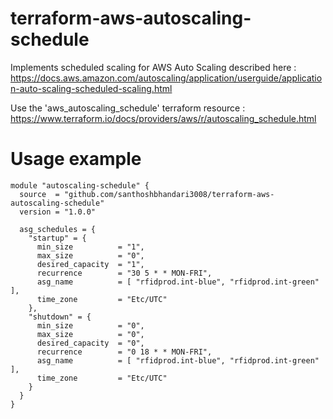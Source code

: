 # terraform-aws-autoscaling-schedule
Implements scheduled scaling for AWS Auto Scaling described here : https://docs.aws.amazon.com/autoscaling/application/userguide/application-auto-scaling-scheduled-scaling.html

Use the 'aws_autoscaling_schedule' terraform resource : https://www.terraform.io/docs/providers/aws/r/autoscaling_schedule.html

# Usage example
```
module "autoscaling-schedule" {
  source  = "github.com/santhoshbhandari3008/terraform-aws-autoscaling-schedule"
  version = "1.0.0"

  asg_schedules = {
    "startup" = {
      min_size          = "1",
      max_size          = "0",
      desired_capacity  = "1",
      recurrence        = "30 5 * * MON-FRI",
      asg_name          = [ "rfidprod.int-blue", "rfidprod.int-green" ],
      time_zone         = "Etc/UTC"
    },
    "shutdown" = {
      min_size          = "0",
      max_size          = "0",
      desired_capacity  = "0",
      recurrence        = "0 18 * * MON-FRI",
      asg_name          = [ "rfidprod.int-blue", "rfidprod.int-green" ],
      time_zone         = "Etc/UTC"
    }
  }
}
```

